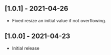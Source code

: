 ## [1.0.1] - 2021-04-26
- Fixed resize an initial value if not overflowing.

## [1.0.0] - 2021-04-23
- Initial release